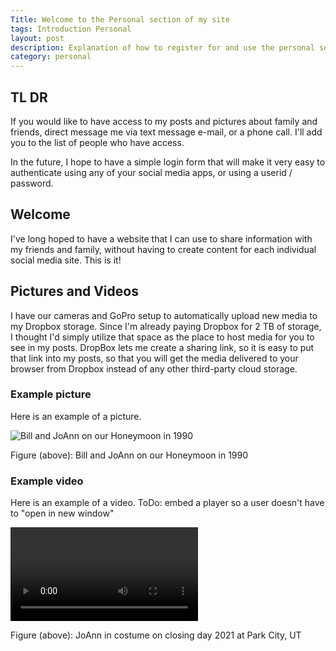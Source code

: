 ```yaml
---
Title: Welcome to the Personal section of my site
tags: Introduction Personal
layout: post
description: Explanation of how to register for and use the personal section of thissite.
category: personal
---
```


## TL DR

If you would like to have access to my posts and pictures about family and friends, direct message me via text message e-mail, or a phone call. I'll add you to the list of people who have access.

In the future, I hope to have a simple login form that will make it very easy to authenticate using any of your social media apps, or using a userid / password.

## Welcome

I've long hoped to have a website that I can use to share information with my friends and family, without having to create content for each individual social media site. This is it!

## Pictures and Videos

I have our cameras and GoPro setup to automatically upload new media to my Dropbox storage. Since I'm already paying Dropbox for 2 TB of storage, I thought I'd simply utilize that space as the place to host media for you to see in my posts. DropBox lets me create a sharing link, so it is easy to put that link into my posts, so that you will get the media delivered to your browser from Dropbox instead of any other third-party cloud storage.

### Example picture

Here is an example of a picture.

![Bill and JoAnn on our Honeymoon in 1990](https://www.dropbox.com/s/91zj2xm01zv91aj/Honeymoon%20Bill%20and%20JoAnn.jpg?raw=1)

Figure (above): Bill and JoAnn on our Honeymoon in 1990

### Example video

Here is an example of a video. ToDo: embed a player so a user doesn't have to "open in new window"

![JoAnn skiing in costume on Closing Day at Park City Ski Resort  2021 04 11](https://www.dropbox.com/s/3vjhbk1ewf8u327/2021%2004%2011%20Park%20City%20Closing%20Day%20Capers.mp4?raw=1)

Figure (above): JoAnn in costume on closing day 2021 at Park City, UT

